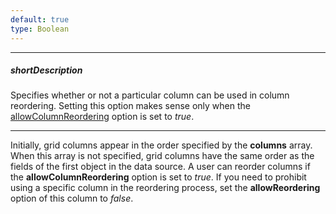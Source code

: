 ```yaml
---
default: true
type: Boolean
---
```

---
##### shortDescription
Specifies whether or not a particular column can be used in column reordering. Setting this option makes sense only when the [allowColumnReordering](/api-reference/10%20UI%20Widgets/dxDataGrid/1%20Configuration/allowColumnReordering.md '/Documentation/ApiReference/UI_Widgets/dxDataGrid/Configuration/#allowColumnReordering') option is set to *true*.

---
Initially, grid columns appear in the order specified by the **columns** array. When this array is not specified, grid columns have the same order as the fields of the first object in the data source. A user can reorder columns if the **allowColumnReordering** option is set to *true*. If you need to prohibit using a specific column in the reordering process, set the **allowReordering** option of this column to *false*.